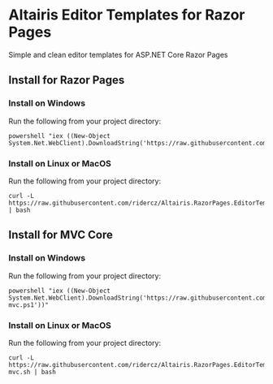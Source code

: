 # Altairis Editor Templates for Razor Pages
Simple and clean editor templates for ASP.NET Core Razor Pages

## Install for Razor Pages

### Install on Windows
Run the following from your project directory:

    powershell "iex ((New-Object System.Net.WebClient).DownloadString('https://raw.githubusercontent.com/ridercz/Altairis.RazorPages.EditorTemplates/master/get.ps1'))"

### Install on Linux or MacOS
Run the following from your project directory:

    curl -L https://raw.githubusercontent.com/ridercz/Altairis.RazorPages.EditorTemplates/master/get.sh | bash

## Install for MVC Core

### Install on Windows
Run the following from your project directory:

    powershell "iex ((New-Object System.Net.WebClient).DownloadString('https://raw.githubusercontent.com/ridercz/Altairis.RazorPages.EditorTemplates/master/get-mvc.ps1'))"

### Install on Linux or MacOS
Run the following from your project directory:

    curl -L https://raw.githubusercontent.com/ridercz/Altairis.RazorPages.EditorTemplates/master/get-mvc.sh | bash